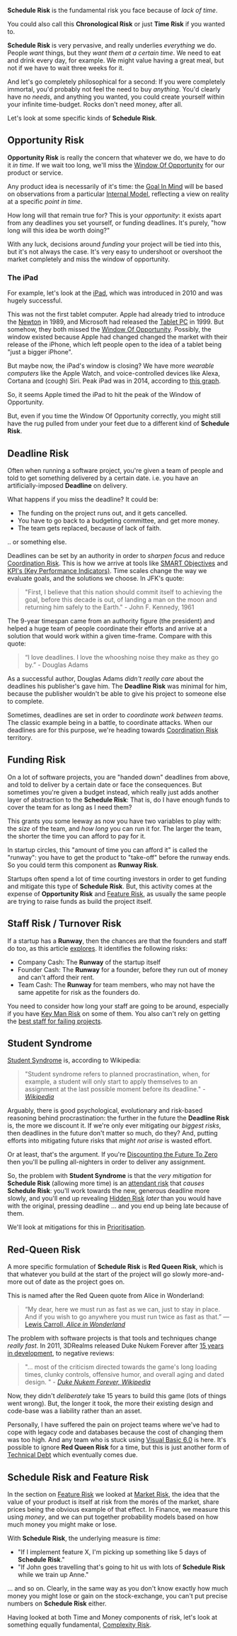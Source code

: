 **Schedule Risk** is the fundamental risk you face because of _lack of time_.  

You could also call this **Chronological Risk** or just **Time Risk** if you wanted to.

**Schedule Risk** is very pervasive, and really underlies _everything_ we do.  People _want_ things, but they _want them at a certain time_.   We need to eat and drink every day, for example.  We might value having a great meal, but not if we have to wait three weeks for it.  

And let's go completely philosophical for a second:  If you were completely immortal, you'd probably not feel the need to buy _anything_.  You'd clearly have no _needs_, and anything you wanted, you could create yourself within your infinite time-budget.  Rocks don't need money, after all.

Let's look at some specific kinds of **Schedule Risk**.

## Opportunity Risk

**Opportunity Risk** is really the concern that whatever we do, we have to do it _in time_.  If we wait too long, we'll miss the [Window Of Opportunity](https://en.wikipedia.org/wiki/Window_of_opportunity) for our product or service.   

Any product idea is necessarily of it's time:  the [Goal In Mind](Goal-In-Mind) will be based on observations from a particular [Internal Model](Internal-Model), reflecting a view on reality at a specific _point in time_.  

How long will that remain true for?  This is your _opportunity_:  it exists apart from any deadlines you set yourself, or funding deadlines.  It's purely, "how long will this idea be worth doing?"  

With any luck, decisions around _funding_ your project will be tied into this, but it's not always the case.   It's very easy to undershoot or overshoot the market completely and miss the window of opportunity.  

### The iPad

For example, let's look at the [iPad](https://en.wikipedia.org/wiki/History_of_tablet_computers), which was introduced in 2010 and was hugely successful.  

This was not the first tablet computer.  Apple had already tried to introduce the [Newton](https://en.wikipedia.org/wiki/Apple_Newton) in 1989, and Microsoft had released the [Tablet PC](https://en.wikipedia.org/wiki/Microsoft_Tablet_PC) in 1999.  But somehow, they both missed the [Window Of Opportunity](https://en.wikipedia.org/wiki/Window_of_opportunity).  Possibly, the window existed because Apple had changed changed the market with their release of the iPhone, which left people open to the idea of a tablet being "just a bigger iPhone".

But maybe now, the iPad's window is closing?   We have more _wearable computers_ like the Apple Watch, and voice-controlled devices like Alexa, Cortana and (cough) Siri.  Peak iPad was in 2014, according to [this graph](https://www.statista.com/statistics/269915/global-apple-ipad-sales-since-q3-2010/).

So, it seems Apple timed the iPad to hit the peak of the Window of Opportunity.  

But, even if you time the Window Of Opportunity correctly, you might still have the rug pulled from under your feet due to a different kind of **Schedule Risk**.

## Deadline Risk

Often when running a software project, you're given a team of people and told to get something delivered by a certain date.  i.e. you have an artificially-imposed **Deadline** on delivery.

What happens if you miss the deadline?  It could be:
 - The funding on the project runs out, and it gets cancelled.
 - You have to go back to a budgeting committee, and get more money.
 - The team gets replaced, because of lack of faith.
 
.. or something else.

Deadlines can be set by an authority in order to _sharpen focus_ and reduce [Coordination Risk](Coordination-Risk).  This is how we arrive at tools like [SMART Objectives](https://en.wikipedia.org/wiki/SMART_criteria) and [KPI's (Key Performance Indicators)](https://en.wikipedia.org/wiki/Performance_indicator).  Time scales change the way we evaluate goals, and the solutions we choose.  In JFK's quote:

> "First, I believe that this nation should commit itself to achieving the goal, before this decade is out, of landing a man on the moon and returning him safely to the Earth." -  John F. Kennedy, 1961

The 9-year timespan came from an authority figure (the president) and helped a huge team of people coordinate their efforts and arrive at a solution that would work within a given time-frame.  Compare with this quote:  

> “I love deadlines. I love the whooshing noise they make as they go by.” - Douglas Adams

As a successful author, Douglas Adams _didn't really care_ about the deadlines his publisher's gave him.  The **Deadline Risk** was minimal for him, because the publisher wouldn't be able to give his project to someone else to complete. 

Sometimes, deadlines are set in order to _coordinate work between teams_.  The classic example being in a battle, to coordinate attacks.   When our deadlines are for this purpose, we're heading towards [Coordination Risk](Coordination-Risk) territory.

## Funding Risk

On a lot of software projects, you are "handed down" deadlines from above, and told to deliver by a certain date or face the consequences.  But sometimes you're given a budget instead, which really just adds another layer of abstraction to the **Schedule Risk**:   That is, do I have enough funds to cover the team for as long as I need them?

This grants you some leeway as now you have two variables to play with: the _size_ of the team, and _how long_ you can run it for.  The larger the team, the shorter the time you can afford to pay for it.

In startup circles, this "amount of time you can afford it" is called the "runway":  you have to get the product to "take-off" before the runway ends.  So you could term this component as **Runway Risk**.

Startups often spend a lot of time courting investors in order to get funding and mitigate this type of **Schedule Risk**.  But, this activity comes at the expense of **Opportunity Risk** and [Feature Risk](Feature-Risk), as usually the same people are trying to raise funds as build the project itself.  

## Staff Risk / Turnover Risk

If a startup has a **Runway**, then the chances are that the founders and staff do too, as this article [explores](https://www.entrepreneur.com/article/223135).  It identifies the following risks:

  - Company Cash:  The **Runway** of the startup itself
  - Founder Cash:  The **Runway** for a founder, before they run out of money and can't afford their rent.
  - Team Cash:  The **Runway** for team members, who may not have the same appetite for risk as the founders do.
  
You need to consider how long your staff are going to be around, especially if you have [Key Man Risk](Coordination-Risk) on some of them.  You also can't rely on getting the [best staff for failing projects](Agency-Risk).

## Student Syndrome

[Student Syndrome](https://en.wikipedia.org/wiki/Student_syndrome) is, according to Wikipedia:

> "Student syndrome refers to planned procrastination, when, for example, a student will only start to apply themselves to an assignment at the last possible moment before its deadline."   - _[Wikipedia](https://en.wikipedia.org/wiki/Student_syndrome)_

Arguably, there is good psychological, evolutionary and risk-based reasoning behind procrastination:  the further in the future the **Deadline Risk** is, the more we discount it.  If we're only ever mitigating our _biggest risks_, then deadlines in the future don't matter so much, do they?  And, putting efforts into mitigating future risks that _might not arise_ is wasted effort.

Or at least, that's the argument.  If you're [Discounting the Future To Zero](Risk-Theory) then you'll be pulling all-nighters in order to deliver any assignment.   

So, the problem with **Student Syndrome** is that the _very mitigation_ for **Schedule Risk** (allowing more time) is an [attendant risk](Risk) that _causes_ **Schedule Risk**:   you'll work towards the new, generous deadline more slowly, and you'll end up revealing [Hidden Risk](Hidden-Risk) _later_ than you would have with the original, pressing deadline ... and you end up being late because of them.

We'll look at mitigations for this in [Prioritisation](Prioritisation).

## Red-Queen Risk

A more specific formulation of **Schedule Risk** is **Red Queen Risk**, which is that whatever you build at the start of the project will go slowly more-and-more out of date as the project goes on.  

This is named after the Red Queen quote from Alice in Wonderland:  

> “My dear, here we must run as fast as we can, just to stay in place. And if you wish to go anywhere you must run twice as fast as that.”  ― [Lewis Carroll, _Alice in Wonderland_](https://www.goodreads.com/quotes/458856-my-dear-here-we-must-run-as-fast-as-we)

The problem with software projects is that tools and techniques change _really fast_.  In 2011, 3DRealms released Duke Nukem Forever after [15 years in development](https://en.wikipedia.org/wiki/Duke_Nukem_Forever), to negative reviews:  

> "... most of the criticism directed towards the game's long loading times, clunky controls, offensive humor, and overall aging and dated design. " - _[Duke Nukem Forever, Wikipedia](https://en.wikipedia.org/wiki/Duke_Nukem_Forever)_

Now, they didn't _deliberately_ take 15 years to build this game (lots of things went wrong).  But, the longer it took, the more their existing design and code-base was a liability rather than an asset. 

Personally, I have suffered the pain on project teams where we've had to cope with legacy code and databases because the cost of changing them was too high.  And any team who is stuck using [Visual Basic 6.0](https://en.wikipedia.org/wiki/Visual_Basic) is here.   It's possible to ignore **Red Queen Risk** for a time, but this is just another form of [Technical Debt](Complexity-Risk) which eventually comes due.

## Schedule Risk and Feature Risk

In the section on [Feature Risk](Feature-Risk) we looked at [Market Risk](Feature-Risk), the idea that the value of your product is itself at risk from the morés of the market, share prices being the obvious example of that effect.  In Finance, we measure this using _money_, and we can put together probability models based on how much money you might make or lose.

With **Schedule Risk**, the underlying measure is _time_:  
 - "If I implement feature X, I'm picking up something like 5 days of **Schedule Risk**."
 - "If John goes travelling that's going to hit us with lots of **Schedule Risk** while we train up Anne."
 
... and so on.  Clearly, in the same way as you don't know exactly how much money you might lose or gain on the stock-exchange, you can't put precise numbers on **Schedule Risk** either.

Having looked at both Time and Money components of risk, let's look at something equally fundamental, [Complexity Risk](Complexity-Risk).

 



